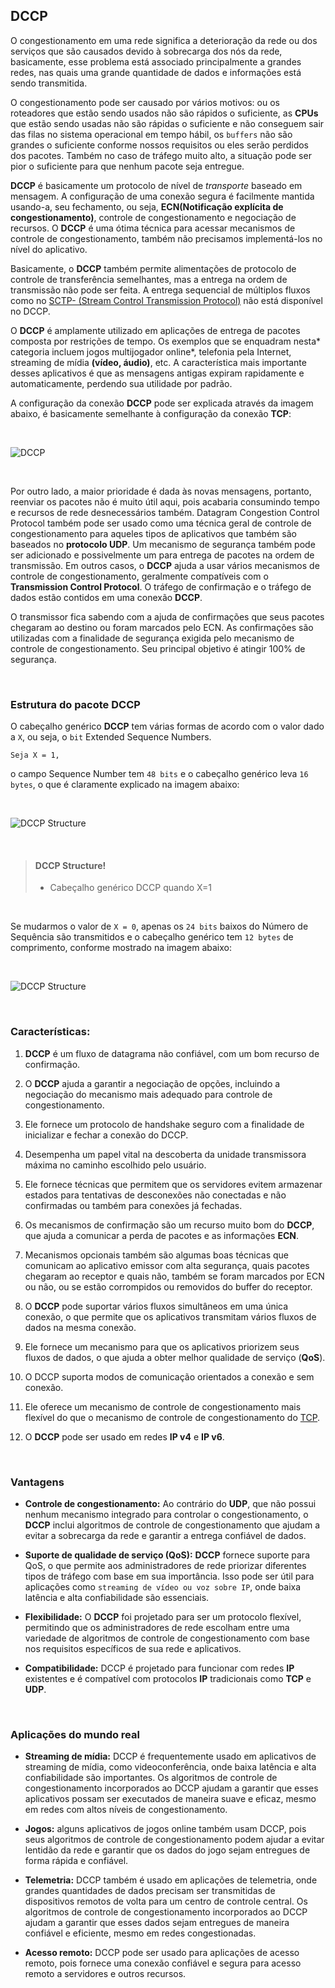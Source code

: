 ##  DCCP

O congestionamento em uma rede significa a deterioração da rede ou dos serviços que são causados ​​devido à sobrecarga dos nós da rede, basicamente, esse problema está associado principalmente a grandes redes, nas quais uma grande quantidade de dados e informações está sendo transmitida. 

O congestionamento pode ser causado por vários motivos: ou os roteadores que estão sendo usados ​​não são rápidos o suficiente, as **CPUs** que estão sendo usadas não são rápidas o suficiente e não conseguem sair das filas no sistema operacional em tempo hábil, os `buffers` não são grandes o suficiente conforme nossos requisitos ou eles serão perdidos dos pacotes. Também no caso de tráfego muito alto, a situação pode ser pior o suficiente para que nenhum pacote seja entregue.

**DCCP** é basicamente um protocolo de nível de *transporte* baseado em mensagem. A configuração de uma conexão segura é facilmente mantida usando-a, seu fechamento, ou seja, **ECN(Notificação explícita de congestionamento)**, controle de congestionamento e negociação de recursos. O **DCCP** é uma ótima técnica para acessar mecanismos de controle de congestionamento, também não precisamos implementá-los no nível do aplicativo.

Basicamente, o **DCCP** também permite alimentações de protocolo de controle de transferência semelhantes, mas a entrega na ordem de transmissão não pode ser feita. A entrega sequencial de múltiplos fluxos como no  [SCTP- (Stream Control Transmission Protocol)](../transport/sctp.md) não está disponível no DCCP.

O **DCCP** é amplamente utilizado em aplicações de entrega de pacotes composta por restrições de tempo. Os exemplos que se enquadram nesta* categoria incluem jogos multijogador online*, telefonia pela Internet, streaming de mídia **(vídeo, áudio)**, etc. A característica mais importante desses aplicativos é que as mensagens antigas expiram rapidamente e automaticamente, perdendo sua utilidade por padrão.

A configuração da conexão **DCCP** pode ser explicada através da imagem abaixo, é basicamente semelhante à configuração da conexão **TCP**:

<br>

![DCCP](../../../../../static/community/docs/tutorials/network/layers/transport/dccp/dccp.jpg)

<br>

Por outro lado, a maior prioridade é dada às novas mensagens, portanto, reenviar os pacotes não é muito útil aqui, pois acabaria consumindo tempo e recursos de rede desnecessários também. Datagram Congestion Control Protocol também pode ser usado como uma técnica geral de controle de congestionamento para aqueles tipos de aplicativos que também são baseados no **protocolo UDP**. Um mecanismo de segurança também pode ser adicionado e possivelmente um para entrega de pacotes na ordem de transmissão. Em outros casos, o **DCCP** ajuda a usar vários mecanismos de controle de congestionamento, geralmente compatíveis com o **Transmission Control Protocol**. O tráfego de confirmação e o tráfego de dados estão contidos em uma conexão **DCCP**.

O transmissor fica sabendo com a ajuda de confirmações que seus pacotes chegaram ao destino ou foram marcados pelo ECN. As confirmações são utilizadas com a finalidade de segurança exigida pelo mecanismo de controle de congestionamento. Seu principal objetivo é atingir 100% de segurança.

<br>

### Estrutura do pacote DCCP

O cabeçalho genérico **DCCP** tem várias formas de acordo com o valor dado a `X`, ou seja, o `bit` Extended Sequence Numbers. 

`Seja X = 1, `

o campo Sequence Number tem `48 bits` e o cabeçalho genérico leva `16 bytes`, o que é claramente explicado na imagem abaixo:

<br>

![DCCP Structure](../../../../../static/community/docs/tutorials/network/layers/transport/dccp/dccp-structure-package.jpg)

<br>

> #### DCCP Structure!
>
> - Cabeçalho genérico DCCP quando X=1


<br>

Se mudarmos o valor de `X = 0`, apenas os `24 bits` baixos do Número de Sequência são transmitidos e o cabeçalho genérico tem `12 bytes` de comprimento, conforme mostrado na imagem abaixo:

<br>

![DCCP Structure](../../../../../static/community/docs/tutorials/network/layers/transport/dccp/dccp-structure-package-res.jpg)

<br>


### Características:

1. **DCCP** é um fluxo de datagrama não confiável, com um bom recurso de confirmação.

2. O **DCCP** ajuda a garantir a negociação de opções, incluindo a negociação do mecanismo mais adequado para controle de congestionamento.

3. Ele fornece um protocolo de handshake seguro com a finalidade de inicializar e fechar a conexão do DCCP.

4. Desempenha um papel vital na descoberta da unidade transmissora máxima no caminho escolhido pelo usuário.

5. Ele fornece técnicas que permitem que os servidores evitem armazenar estados para tentativas de desconexões não conectadas e não confirmadas ou também para conexões já fechadas.

6. Os mecanismos de confirmação são um recurso muito bom do **DCCP**, que ajuda a comunicar a perda de pacotes e as informações **ECN**.

7. Mecanismos opcionais também são algumas boas técnicas que comunicam ao aplicativo emissor com alta segurança, quais pacotes chegaram ao receptor e quais não, também se foram marcados por ECN ou não, ou se estão corrompidos ou removidos do buffer do receptor.

8. O **DCCP** pode suportar vários fluxos simultâneos em uma única conexão, o que permite que os aplicativos transmitam vários fluxos de dados na mesma conexão.

9. Ele fornece um mecanismo para que os aplicativos priorizem seus fluxos de dados, o que ajuda a obter melhor qualidade de serviço (**QoS**).

10. O DCCP suporta modos de comunicação orientados a conexão e sem conexão.

11. Ele oferece um mecanismo de controle de congestionamento mais flexível do que o mecanismo de controle de congestionamento do [TCP](../transport/tcp.md).

12. O **DCCP** pode ser usado em redes **IP v4** e **IP v6**.

<br>

### Vantagens 
  
  - **Controle de congestionamento:** Ao contrário do **UDP**, que não possui nenhum mecanismo integrado para controlar o congestionamento, o **DCCP** inclui algoritmos de controle de congestionamento que ajudam a evitar a sobrecarga da rede e garantir a entrega confiável de dados.

  - **Suporte de qualidade de serviço (QoS):** **DCCP** fornece suporte para QoS, o que permite aos administradores de rede priorizar diferentes tipos de tráfego com base em sua importância. Isso pode ser útil para aplicações como `streaming de vídeo ou voz sobre IP`, onde baixa latência e alta confiabilidade são essenciais.

  - **Flexibilidade:** O **DCCP** foi projetado para ser um protocolo flexível, permitindo que os administradores de rede escolham entre uma variedade de algoritmos de controle de congestionamento com base nos requisitos específicos de sua rede e aplicativos.

  - **Compatibilidade:** DCCP é projetado para funcionar com redes **IP** existentes e é compatível com protocolos **IP** tradicionais como **TCP** e **UDP**.

<br>

### Aplicações do mundo real

- **Streaming de mídia:** DCCP é frequentemente usado em aplicativos de streaming de mídia, como videoconferência, onde baixa latência e alta confiabilidade são importantes. Os algoritmos de controle de congestionamento incorporados ao DCCP ajudam a garantir que esses aplicativos possam ser executados de maneira suave e eficaz, mesmo em redes com altos níveis de congestionamento.

- **Jogos:** alguns aplicativos de jogos online também usam DCCP, pois seus algoritmos de controle de congestionamento podem ajudar a evitar lentidão da rede e garantir que os dados do jogo sejam entregues de forma rápida e confiável.

- **Telemetria:** DCCP também é usado em aplicações de telemetria, onde grandes quantidades de dados precisam ser transmitidas de dispositivos remotos de volta para um centro de controle central. Os algoritmos de controle de congestionamento incorporados ao DCCP ajudam a garantir que esses dados sejam entregues de maneira confiável e eficiente, mesmo em redes congestionadas.

- **Acesso remoto:** DCCP pode ser usado para aplicações de acesso remoto, pois fornece uma conexão confiável e segura para acesso remoto a servidores e outros recursos.